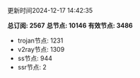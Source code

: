 更新时间2024-12-17 14:42:35

**总订阅: 2567**
**总节点: 10146**
**有效节点: 3486**
- trojan节点: 1231
- v2ray节点: 1309
- ss节点: 944
- ssr节点: 2
